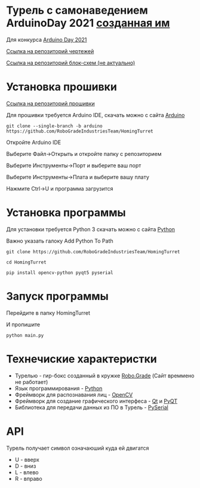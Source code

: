 # Турель с самонаведением ArduinoDay 2021 [созданная им](https://github.com/nosqd)

Для конкурса [Arduino Day 2021](https://vk.com/arduinday2021_rostov_on_don)

[Ссылка на репозиторий чертежей](https://github.com/RoboGradeIndustriesTeam/HomingTurret/tree/schemes)

[Ссылка на репозиторий блок-схем (не актуально)](https://github.com/RoboGradeIndustriesTeam/HomingTurret/tree/diagrams)

# Установка прошивки
[Ссылка на репозиторий прошивки](https://github.com/RoboGradeIndustriesTeam/HomingTurret/tree/arduino)

Для прошивки требуется Arduino IDE, скачать можно с сайта [Arduino](https://arduino.cc)
```
git clone --single-branch -b arduino https://github.com/RoboGradeIndustriesTeam/HomingTurret
```
Откройте Arduino IDE

Выберите Файл->Открыть и откройте папку с репозиторием

Выберите Инструменты->Порт и выберите ваш порт

Выберите Инструменты->Плата и выберите вашу плату

Нажмите Ctrl->U и программа загрузится


# Установка программы
Для установки требуется Python 3 скачать можно с сайта [Python](https://python.org)

Важно указать галоку Add Python To Path
```
git clone https://github.com/RoboGradeIndustriesTeam/HomingTurret
```
```
cd HomingTurret
```
```
pip install opencv-python pyqt5 pyserial
```

# Запуск программы
Перейдите в папку HomingTurret

И пропишите
```
python main.py
```

# Технечиские характеристки
+ Турелью - гир-бокс созданный в кружке [Robo.Grade](https://robograde.ru/) (Сайт времмено не работает)
+ Язык программирования - [Python](https://python.org/)
+ Фреймворк для распознавания лиц - [OpenCV](https://opencv.org/)
+ Фреймворк для создание графического интерфеса - [Qt](https://qt.io) и [PyQT](https://ru.wikipedia.org/wiki/PyQt)
+ Библиотека для передачи данных из ПО в Турель - [PySerial](https://pypi.org/project/pyserial/)


# API
Турель получает символ означаюший куда ей двигатся
+ U - вверх
+ D - вниз
+ L - влево
+ R - вправо
